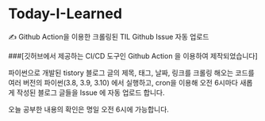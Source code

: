 # Today-I-Learned
✍ Github Action을 이용한 크롤링된 TIL  Github Issue 자동 업로드

###[깃허브에서 제공하는 CI/CD 도구인 Github Action 을 이용하여 제작되었습니다]

파이썬으로 개발된 tistory 블로그 글의 제목, 태그, 날짜, 링크를 크롤링 해오는 코드를
여러 버전의 파이썬(3.8, 3.9, 3.10) 에서 실행하고,
cron을 이용해 오전 6시마다 새롭게 작성된 블로그 글들을 Issue 에 자동 업로드 합니다.



오늘 공부한 내용의 확인은 명일 오전 6시에 가능합니다.

